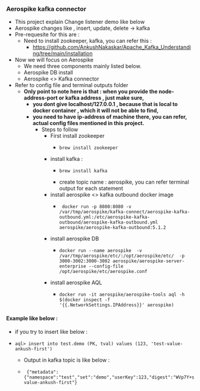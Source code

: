 ### Aerospike kafka connector
* This project explain Change listener demo like below
* Aerospike changes like , insert, update, delete -> kafka
* Pre-requesite for this are : 
  * Need to install zookeeper, kafka, you can refer this : 
    * https://github.com/AnkushNakaskar/Apache_Kafka_Understanding/tree/main/installation
* Now we will focus on Aerospike
  * We need three components mainly listed below.
  * Aerospike DB install
  * Aerospike <> Kafka connector
* Refer to config file and terminal outputs folder
  * **Only point to note here is that : when you provide the node-address-port or kafka address , just make sure,** 
    * **you dont give localhost/127.0.0.1 , because that is local to docker container , which it will not be able to find,** 
    * **you need to have ip-address of machine there, you can refer, actual config files mentioned in this project.**  
      * Steps to follow
        * First install zookeeper
          * ``` 
            brew install zookeeper
        * install kafka :
          * ```
            brew install kafka
      
          * create topic name : aerospike, you can refer terminal output for each statement
        * install aerospike <> kafka outbound docker image
          * ```
             docker run -p 8080:8080 -v /var/tmp/aerospike/kafka-connect/aerospike-kafka-outbound.yml:/etc/aerospike-kafka-outbound/aerospike-kafka-outbound.yml aerospike/aerospike-kafka-outbound:5.1.2  
        * install aerospike DB
          * ```
            docker run --name aerospike  -v /var/tmp/aerospike/etc/:/opt/aerospike/etc/  -p 3000-3002:3000-3002 aerospike/aerospike-server-enterprise --config-file /opt/aerospike/etc/aerospike.conf
            ```
        * install aerospike AQL
          * ``` 
            docker run -it aerospike/aerospike-tools aql -h  $(docker inspect -f '{{.NetworkSettings.IPAddress}}' aerospike)

#### Example like below :  
  * if you try to insert like below :
  * ``` 
    aql> insert into test.demo (PK, tval) values (123, 'test-value-ankush-first') 
    ```
    * Output in kafka topic is like below :
    * ``` 
       {"metadata":{"namespace":"test","set":"demo","userKey":123,"digest":"WVp7Y+sYXb69hCVTpEgCsaMOwVk=","msg":"write","gen":1,"lut":1698586936461,"exp":1701178936},"tval":"test-value-ankush-first"}  
      ```